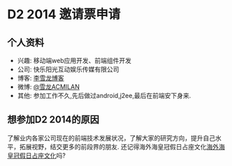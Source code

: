 # D2 2014 邀请票申请

## 个人资料

- 兴趣: 移动端web应用开发、前端组件开发
- 公司: 快乐阳光互动娱乐传媒有限公司
- 博客: [李雪龙博客](http://www.cnblogs.com/acmilan/)  
- 微博: [@雪龙ACMILAN](http://weibo.com/541427366) 
- 其他: 参加工作不久,先后做过android,j2ee,最后在前端安下身来.

## 想参加D2 2014的原因
了解业内各家公司现在的前端技术发展状况，了解大家的研究方向，提升自己水平，拓展视野，结交更多的前段界的朋友.
还记得海外海皇冠假日占座文化[海外海皇冠假日占座文化](http://ww1.sinaimg.cn/mw690/6565dc44jw1e6kwcgn4n3j20hs0npwet.jpg)吗?
